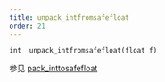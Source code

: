 ```yaml
---
title: unpack_intfromsafefloat
order: 21
---
```

`int  unpack_intfromsafefloat(float f)`

参见 [pack_inttosafefloat](pack_inttosafefloat.html "将整数可逆地打包为有限、非规格化浮点数。")
